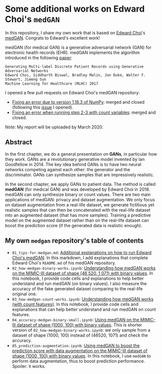 # Some additional works on Edward Choi's `medGAN`

In this repository, I share my own work that is based on [Edward Choi](https://github.com/mp2893/)'s [medGAN](https://github.com/mp2893/medgan). Congrats to Edward's excellent work!

medGAN (for medical GAN) is a generative adversarial network (GAN) for electronic health records (EHR). medGAN implements the algorithm introduced in the following [paper](https://arxiv.org/abs/1703.06490):

	Generating Multi-label Discrete Patient Records using Generative Adversarial Networks
	Edward Choi, Siddharth Biswal, Bradley Malin, Jon Duke, Walter F. Stewart, Jimeng Sun  
	Machine Learning for Healthcare (MLHC) 2017

I opened a few pull requests on Edward Choi's medGAN repository:
* [Fixing an error due to version 1.16.3 of NumPy](https://github.com/mp2893/medgan/pull/15): merged and closed (following this [issue](https://github.com/mp2893/medgan/issues/14) I opened).
* [Fixing an error when running step 2-3 with count variables](https://github.com/mp2893/medgan/pull/17): merged and closed.

_Note:_ My report will be uploaded by March 2020.

## Abstract

In the first chapter, we do a general presentation on **GANs**, in particular how they work. GANs are a revolutionary generative model invented by Ian Goodfellow in 2014. The key idea behind GANs is to have two neural networks competing against each other: the generator and the discriminator. GANs can synthesize samples that are impressively realistic.

In the second chapter, we apply GANs to patient data. The method is called **medGAN** (for medical GAN) and was developed by Edward Choi in 2018. medGAN can only synthesize binary or count values. There are two main applications of medGAN: privacy and dataset augmentation. We only focus on dataset augmentation from a real-life dataset, we generate fictitious yet realistic samples that can then be concatenated with the real-life dataset into an augmented dataset (that has more samples). Training a predictive model on the augmented dataset rather than on the real-life dataset can boost the prediction score (if the generated data is realistic enough).

## My own `medgan` repository's table of contents

* `01_tips-for-medgan.md`: [Additional explanations on how to run Edward Choi's medGAN](https://github.com/sylvaincom/medgan-tips/blob/master/01_tips-for-medgan.md). In this markdown, I add explanations that complete Edward Choi's `README.md` of his medGAN repository.
* `02_how-medgan-binary-works.ipynb`: [Understanding how medGAN works on the MIMIC-III dataset of shape (46 520, 1 071) with binary values](https://github.com/sylvaincom/medgan-tips/blob/master/02_how-medgan-binary-works.ipynb). In this notebook, I provide code cells and explanations to help better understand and run medGAN (on binary values). I also measure the accuracy of the fake generated dataset comparing to the real-life original one.
* `03_how-medgan-count-works.ipynb`: [Understanding how medGAN works (with count features)](https://github.com/sylvaincom/medgan-tips/blob/master/03_how-medgan-count-works.ipynb). In this notebook, I provide code cells and explanations that can help better understand and run medGAN on count features.
* `04_accuracy-medgan-binary-small.ipynb`: [Using medGAN on the MIMIC-III dataset of shape (1000, 100) with binary values](https://github.com/sylvaincom/medgan-tips/blob/master/04_accuracy-medgan-binary-small.ipynb). This is shorter version of `02_how-medgan-binary-works.ipynb`: we only sample from a dataset of shape (1000, 100) instead of (46520, 1071) and check the accuracy.
* `05_prediction-augmentation.ipynb`: [Using medGAN to boost the prediction score with data augmentation on the MIMIC-III dataset of shape (1000, 100) with binary values](https://github.com/sylvaincom/medgan-tips/blob/master/05_prediction-augmentation.ipynb). In this notebook, I use `medGAN` to perform data augmentation, thus to boost prediction performance. Spoiler: it works.
